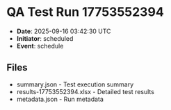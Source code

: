 # QA Test Run 17753552394

- **Date**: 2025-09-16 03:42:30 UTC
- **Initiator**: scheduled
- **Event**: schedule

## Files
- summary.json - Test execution summary
- results-17753552394.xlsx - Detailed test results
- metadata.json - Run metadata
